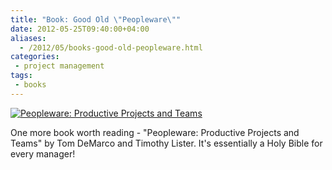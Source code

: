 ```yaml
---
title: "Book: Good Old \"Peopleware\""
date: 2012-05-25T09:40:00+04:00
aliases:
  - /2012/05/books-good-old-peopleware.html
categories:
 - project management
tags:
 - books
---
```

[![Peopleware: Productive Projects and Teams](http://ecx.images-amazon.com/images/I/51MlUgcSICL._SL500_SS225_.jpg)](http://amzn.com/0932633439)

One more book worth reading - "Peopleware: Productive Projects and Teams" by Tom DeMarco and Timothy Lister.
It's essentially a Holy Bible for every manager!
